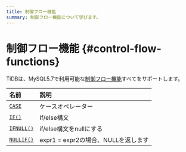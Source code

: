 ```yaml
---
title: 制御フロー機能
summary: 制御フロー機能について学びます。
---
```


# 制御フロー機能 {#control-flow-functions}

TiDBは、MySQL5.7で利用可能な[制御フロー機能](https://dev.mysql.com/doc/refman/5.7/en/flow-control-functions.html)すべてをサポートします。

| 名前                                                                                                | 説明                         |
| :------------------------------------------------------------------------------------------------ | :------------------------- |
| [`CASE`](https://dev.mysql.com/doc/refman/5.7/en/flow-control-functions.html#operator_case)       | ケースオペレーター                  |
| [`IF()`](https://dev.mysql.com/doc/refman/5.7/en/flow-control-functions.html#function_if)         | If/else構文                  |
| [`IFNULL()`](https://dev.mysql.com/doc/refman/5.7/en/flow-control-functions.html#function_ifnull) | if/else構文をnullにする          |
| [`NULLIF()`](https://dev.mysql.com/doc/refman/5.7/en/flow-control-functions.html#function_nullif) | expr1 = expr2の場合、NULLを返します |
